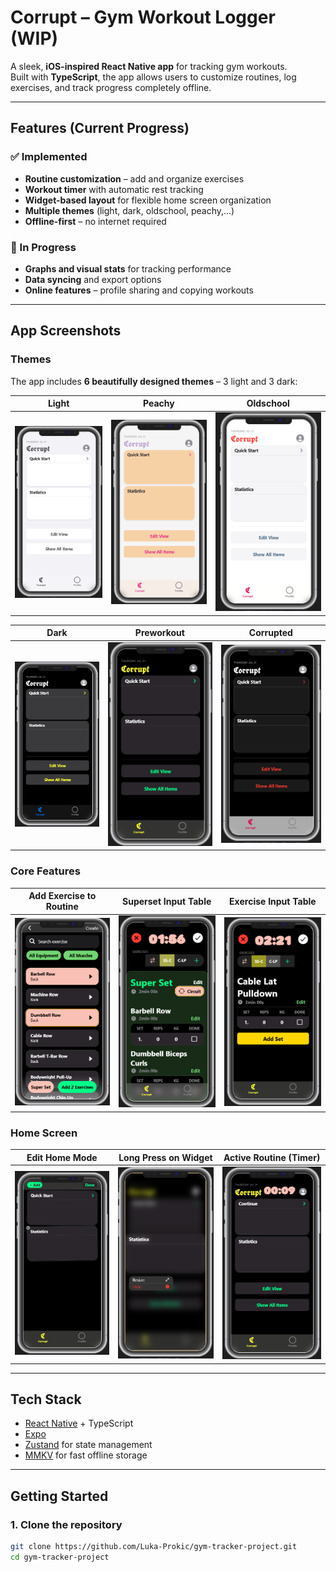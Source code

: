 # Corrupt – Gym Workout Logger (WIP)

A sleek, **iOS-inspired React Native app** for tracking gym workouts.  
Built with **TypeScript**, the app allows users to customize routines, log exercises, and track progress completely offline.  

---

## Features (Current Progress)

### ✅ Implemented
-  **Routine customization** – add and organize exercises  
-  **Workout timer** with automatic rest tracking  
-  **Widget-based layout** for flexible home screen organization  
-  **Multiple themes** (light, dark, oldschool, peachy,...)  
-  **Offline-first** – no internet required  

### 🚧 In Progress
-  **Graphs and visual stats** for tracking performance  
-  **Data syncing** and export options  
-  **Online features** – profile sharing and copying workouts  

---

## App Screenshots

### Themes
The app includes **6 beautifully designed themes** – 3 light and 3 dark:

| Light | Peachy | Oldschool |
|-------|--------|-----------|
| ![Light](./screenshots/theme-light.png) | ![Peachy](./screenshots/theme-peachy.png) | ![Oldschool](./screenshots/theme-old-school.png) |

| Dark | Preworkout | Corrupted |
|------|------------|-----------|
| ![Dark](./screenshots/theme-dark.png) | ![Preworkout](./screenshots/theme-preworkout.png) | ![Corrupted](./screenshots/theme-corrupted.png) |


### Core Features
| Add Exercise to Routine | Superset Input Table | Exercise Input Table |
|--------------------------|---------------------|----------------------|
| ![Add Exercise](./screenshots/add-exercise.png) | ![Superset](./screenshots/superset-input.png) | ![Exercise Input](./screenshots/exercise-input.png) |


### Home Screen
| Edit Home Mode | Long Press on Widget | Active Routine (Timer) |
|----------------|----------------------|------------------------|
| ![Edit Home](./screenshots/edit-home.png) | ![Long Press](./screenshots/long-press-widget.png) | ![Routine Timer](./screenshots/routine-timer.png) |

---

## Tech Stack

- [React Native](https://reactnative.dev/) + TypeScript  
- [Expo](https://expo.dev/)  
- [Zustand](https://github.com/pmndrs/zustand) for state management  
- [MMKV](https://github.com/mrousavy/react-native-mmkv) for fast offline storage  

---

## Getting Started

### 1. Clone the repository

```bash
git clone https://github.com/Luka-Prokic/gym-tracker-project.git
cd gym-tracker-project
